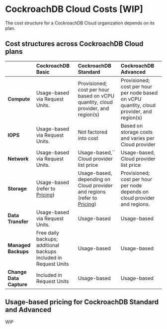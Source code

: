 # CockroachDB Cloud Costs \[WIP\]

The cost structure for a CockroachDB Cloud organization depends on its plan.

## Cost structures across CockroachDB Cloud plans

|  | CockroachDB Basic | CockroachDB Standard | CockroachDB Advanced |
| :---- | :---- | :---- | :---- |
| **Compute** | Usage-based via Request Units.  | Provisioned; cost per hour based on vCPU quantity, cloud provider, and region(s) | Provisioned; cost per hour per node based on vCPU quantity, cloud provider, and region(s) |
| **IOPS** | Usage-based via Request Units.  | Not factored into cost | Based on storage costs and varies per Cloud provider  |
| **Network** | Usage-based via Request Units.  | Usage-based,\`\` Cloud provider list price | Usage-based, Cloud provider list price |
| **Storage** | Usage-based (refer to [Pricing](https://www.cockroachlabs.com/pricing/))  | Usage-based, depending on Cloud provider and regions (refer to [Pricing](https://www.cockroachlabs.com/pricing/))  | Provisioned; cost per hour per node depends on cloud provider and regions.  |
| **Data Transfer** | Usage-based via Request Units.  | Usage-based | Usage-based |
| **Managed Backups** | Free daily backups; additional backups included in Request Units  | Usage-based | Usage-based |
| **Change Data Capture** | Included in Request Units  | Usage-based | Usage-based |

## Usage-based pricing for CockroachDB Standard and Advanced
<a id="usage-based-costs"></a>

WIP